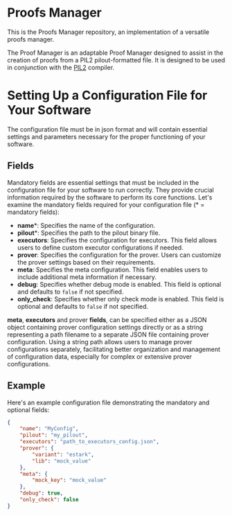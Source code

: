 # Proofs Manager
This is the Proofs Manager repository, an implementation of a versatile proofs manager.

The Proof Manager is an adaptable Proof Manager designed to assist in the creation of proofs from a PIL2 pilout-formatted file. It is designed to be used in conjunction with the [PIL2](https://github.com/0xPolygonHermez/pilcom) compiler.

# Setting Up a Configuration File for Your Software

The configuration file must be in json format and will contain essential settings and parameters necessary for the proper functioning of your software.

## Fields

Mandatory fields are essential settings that must be included in the configuration file for your software to run correctly. They provide crucial information required by the software to perform its core functions. Let's examine the mandatory fields required for your configuration file (* = mandatory fields):

- **name***: Specifies the name of the configuration.
- **pilout***: Specifies the path to the pilout binary file.
- **executors**: Specifies the configuration for executors. This field allows users to define custom executor configurations if needed.
- **prover**: Specifies the configuration for the prover. Users can customize the prover settings based on their requirements.
- **meta**: Specifies the meta configuration. This field enables users to include additional meta information if necessary.
- **debug**: Specifies whether debug mode is enabled. This field is optional and defaults to `false` if not specified.
- **only_check**: Specifies whether only check mode is enabled. This field is optional and defaults to `false` if not specified.

**meta**, **executors** and prover **fields**, can be specified either as a JSON object containing prover configuration settings directly or as a string representing a path filename to a separate JSON file containing prover configuration. Using a string path allows users to manage prover configurations separately, facilitating better organization and management of configuration data, especially for complex or extensive prover configurations.

## Example

Here's an example configuration file demonstrating the mandatory and optional fields:

```json
{
    "name": "MyConfig",
    "pilout": "my_pilout",
    "executors": "path_to_executors_config.json",
    "prover": {
        "variant": "estark",
        "lib": "mock_value"
    },
    "meta": {
        "mock_key": "mock_value"
    },
    "debug": true,
    "only_check": false
}
